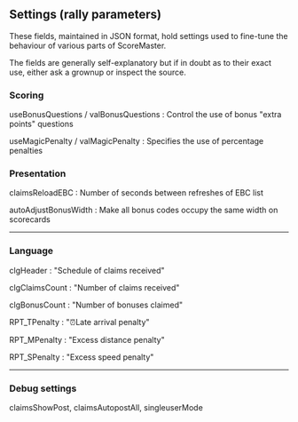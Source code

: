 ## Settings (rally parameters)

These fields, maintained in JSON format, hold settings used to fine-tune the behaviour of various parts of ScoreMaster.

The fields are generally self-explanatory but if in doubt as to their exact use, either ask a grownup or inspect the source.


### Scoring
useBonusQuestions / valBonusQuestions
: Control the use of bonus "extra points" questions

useMagicPenalty / valMagicPenalty
: Specifies the use of percentage penalties

### Presentation
claimsReloadEBC
: Number of seconds between refreshes of EBC list

autoAdjustBonusWidth
: Make all bonus codes occupy the same width on scorecards


---
### Language

clgHeader
: "Schedule of claims received"

clgClaimsCount
: "Number of claims received"

clgBonusCount
: "Number of bonuses claimed"

RPT_TPenalty
: "&#x23F0;Late arrival penalty"

RPT_MPenalty
: "Excess distance penalty"

RPT_SPenalty
: "Excess speed penalty"

---
### Debug settings
claimsShowPost, claimsAutopostAll, singleuserMode

